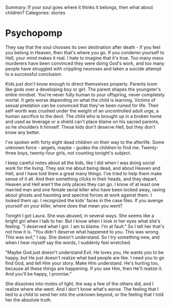 Summary: If your soul goes where it thinks it belongs, then what about children?
Categories: stories

# Psychopomp

They say that the soul chooses its own destination after death - if you feel you belong in Heaven, then that's where you go. If you condemn yourself to Hell, your mind makes it real. I hate to imagine that it's true. Too many mass murderers have been convinced they were doing God's work, and too many people have struggled with crippling neuroses and taken a suicide attempt to a successful conclusion.

Kids just don't know enough to direct themselves properly. Parents loom like gods over a developing boy or girl. The parent shapes the youngster's entire mindset. You're never fully human to your offspring, never completely mortal. It gets worse depending on what the child is learning. Victims of sexual predation can be convinced that they've been ruined for life. Their self-worth was crushed under the weight of an uncontrolled adult urge, a human sacrifice to the devil. The child who is brought up in a broken home and used as leverage or a shield can't place blame on his sacred parents, so he shoulders it himself. These kids don't deserve Hell, but they don't know any better.

I've spoken with forty eight dead children on their way to the afterlife. Some unknown force - angels, maybe - guides the children to find me. Twenty-three boys, twenty-four girls, not counting tonight's subject.

I keep careful notes about all the kids, like I did when I was doing social work for the living. They ask me about being dead, and about Heaven and Hell, and I have told them a great many things. I've tried to help them make sense of it all. And then something clicks in their heads, and they depart. Heaven and Hell aren't the only places they can go. I know of at least one married man and one female serial killer who have been locked away, raving about ghosts and haunting and spectral forces at work against them. I looked them up. I recognized the kids' faces in the case files. If you avenge yourself on your killer, where does that mean you went?

Tonight I got Laura. She was abused, in several ways. She seems like a bright girl when I talk to her. But I know when I look in her eyes what she's feeling. "I deserved what I got. I am to blame. I'm at fault." So I tell her that's not how it is. "You didn't deserve what happened to you. This was wrong. This was evil," I say. She doesn't understand. So I try something new, and when I hear myself say the words, I suddenly feel wretched.

"Maybe God just doesn't understand Evil. He loves you, He wants you to be happy, but He just doesn't realize what bad people are like. I need you to go find God, and tell Him your story. Make Him understand. He's hurting too, because all these things are happening. If you see Him, then He'll realize it. And you'll be happy, I promise."

She dissolves into motes of light, the way a few of the others did, and I realize where she went. And I don't know what's worse. The feeling that I lied to a child to send her into the unknown beyond, or the feeling that I told her the absolute truth.